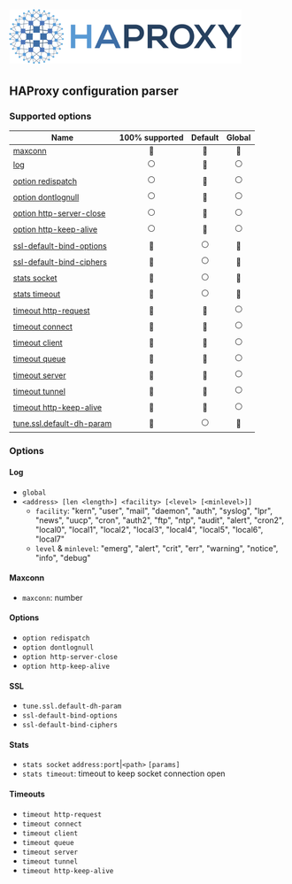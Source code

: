# ![HAProxy](../assets/images/haproxy-weblogo-210x49.png "HAProxy")

## HAProxy configuration parser

### Supported options

| Name | 100% supported | Default | Global |
| - |:-:|:-:|:-:|
| [maxconn](#maxconn) |:large_blue_circle:|:large_blue_circle:|:large_blue_circle:|
| [log](#log) |:white_circle:|:large_blue_circle:|:white_circle:|
| [option redispatch](#options) |:white_circle:|:large_blue_circle:|:white_circle:|
| [option dontlognull](#options) |:white_circle:|:large_blue_circle:|:white_circle:|
| [option http-server-close](#options) |:white_circle:|:large_blue_circle:|:white_circle:|
| [option http-keep-alive](#options) |:white_circle:|:large_blue_circle:|:white_circle:|
| [ssl-default-bind-options](#ssl) |:large_blue_circle:|:white_circle:|:large_blue_circle:|
| [ssl-default-bind-ciphers](#ssl) |:large_blue_circle:|:white_circle:|:large_blue_circle:|
| [stats socket](#stats) |:large_blue_circle:|:white_circle:|:large_blue_circle:|
| [stats timeout](#stats) |:large_blue_circle:|:white_circle:|:large_blue_circle:|
| [timeout http-request](#timeouts) |:large_blue_circle:|:large_blue_circle:|:white_circle:|
| [timeout connect](#timeouts) |:large_blue_circle:|:large_blue_circle:|:white_circle:|
| [timeout client](#timeouts) |:large_blue_circle:|:large_blue_circle:|:white_circle:|
| [timeout queue](#timeouts) |:large_blue_circle:|:large_blue_circle:|:white_circle:|
| [timeout server](#timeouts) |:large_blue_circle:|:large_blue_circle:|:white_circle:|
| [timeout tunnel](#timeouts) |:large_blue_circle:|:large_blue_circle:|:white_circle:|
| [timeout http-keep-alive](#timeouts) |:large_blue_circle:|:large_blue_circle:|:white_circle:|
| [tune.ssl.default-dh-param](#ssl) |:large_blue_circle:|:white_circle:|:large_blue_circle:|


### Options

#### Log

- `global`
- `<address> [len <length>] <facility> [<level> [<minlevel>]]`
  - `facility`: "kern", "user", "mail", "daemon", "auth", "syslog", "lpr", "news", 
                "uucp", "cron", "auth2", "ftp", "ntp", "audit", "alert", "cron2",
				"local0", "local1", "local2", "local3", "local4", "local5", "local6", "local7"
  - `level` & `minlevel`: "emerg", "alert", "crit", "err", "warning", "notice", "info", "debug"

#### Maxconn

- `maxconn`: number

#### Options

- `option redispatch`
- `option dontlognull`
- `option http-server-close`
- `option http-keep-alive`

#### SSL
- `tune.ssl.default-dh-param`
- `ssl-default-bind-options`
- `ssl-default-bind-ciphers`

#### Stats
- `stats socket` `address:port`|`<path>`  `[params]`
- `stats timeout`: timeout to keep socket connection open

#### Timeouts

- `timeout http-request`
- `timeout connect`
- `timeout client`
- `timeout queue`
- `timeout server`
- `timeout tunnel`
- `timeout http-keep-alive`
